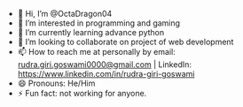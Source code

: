 - 👋 Hi, I’m @OctaDragon04
- 👀 I’m interested in programming and gaming
- 🌱 I’m currently learning advance python
- 💞️ I’m looking to collaborate on project of web development
- 📫 How to reach me at personally by email: rudra.giri.goswami0000@gmail.com | LinkedIn: https://www.linkedin.com/in/rudra-giri-goswami
- 😄 Pronouns: He/Him
- ⚡ Fun fact: not working for anyone.

<!---
OctaDragon04/OctaDragon04 is a ✨ special ✨ repository because its `README.md` (this file) appears on your GitHub profile.
You can click the Preview link to take a look at your changes.
--->
